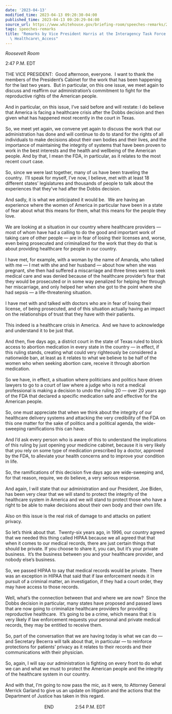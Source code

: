 ```yaml
---
date: '2023-04-13'
modified_time: 2023-04-13 09:20:30-04:00
published_time: 2023-04-13 09:20:29-04:00
source_url: https://www.whitehouse.gov/briefing-room/speeches-remarks/2023/04/13/remarks-by-vice-president-harris-at-the-interagency-task-force-on-reproductive-healthcare-access/
tags: speeches-remarks
title: "Remarks by Vice President Harris at the Interagency Task Force on Reproductive\
  \ Healthcare\_Access"
---
```

 
*Roosevelt Room*

2:47 P.M. EDT  
   
THE VICE PRESIDENT:  Good afternoon, everyone.  I want to thank the
members of the President’s Cabinet for the work that has been happening
for the last two years.  But in particular, on this one issue, we meet
again to discuss and reaffirm our administration’s commitment to fight
for the reproductive rights of the American people.  
   
And in particular, on this issue, I’ve said before and will restate: I
do believe that America is facing a healthcare crisis after the Dobbs
decision and then given what has happened most recently in the court in
Texas.  
   
So, we meet yet again, we convene yet again to discuss the work that our
administration has done and will continue to do to stand for the rights
of all individuals to make decisions about their own bodies and their
lives, and the importance of maintaining the integrity of systems that
have been proven to work in the best interests and the health and
wellbeing of the American people. And by that, I mean the FDA, in
particular, as it relates to the most recent court case.   
   
So, since we were last together, many of us have been traveling the
country.  I’ll speak for myself, I’ve now, I believe, met with at least
18 different states’ legislatures and thousands of people to talk about
the experiences that they’ve had after the Dobbs decision.   
   
And sadly, it is what we anticipated it would be.  We are having an
experience where the women of America in particular have been in a state
of fear about what this means for them, what this means for the people
they love.   
   
We are looking at a situation in our country where healthcare providers
— most of whom have had a calling to do the good and important work of
taking care of other people — are in fear of losing their licenses and,
worse, even being prosecuted and criminalized for the work that they do
that is about providing healthcare for people in our country.  
   
I have met, for example, with a woman by the name of Amanda, who talked
with me — I met with she and her husband — about how when she was
pregnant, she then had suffered a miscarriage and three times went to
seek medical care and was denied because of the healthcare provider’s
fear that they would be prosecuted or in some way penalized for helping
her through her miscarriage, and only helped her when she got to the
point where she had sepsis — a life-threatening situation.   
   
I have met with and talked with doctors who are in fear of losing their
license, of being prosecuted, and of this situation actually having an
impact on the relationships of trust that they have with their
patients.   
   
This indeed is a healthcare crisis in America.  And we have to
acknowledge and understand it to be just that.   
   
And then, five days ago, a district court in the state of Texas ruled to
block access to abortion medication in every state in the country — in
effect, if this ruling stands, creating what could very righteously be
considered a nationwide ban, at least as it relates to what we believe
to be half of the women who when seeking abortion care, receive it
through abortion medication.  
   
So we have, in effect, a situation where politicians and politics have
driven lawyers to go to a court of law where a judge who is not a
medical professional is making a decision to undo the ruling 20 — over
20 years ago of the FDA that declared a specific medication safe and
effective for the American people.  
   
So, one must appreciate that when we think about the integrity of our
healthcare delivery systems and attacking the very credibility of the
FDA on this one matter for the sake of politics and a political agenda,
the wide-sweeping ramifications this can have.   
   
And I’d ask every person who is aware of this to understand the
implications of this ruling by just opening your medicine cabinet,
because it is very likely that you rely on some type of medication
prescribed by a doctor, approved by the FDA, to alleviate your health
concerns and to improve your condition in life.  
   
So, the ramifications of this decision five days ago are wide-sweeping
and, for that reason, require, we do believe, a very serious response.  
   
And again, I will state that our administration and our President, Joe
Biden, has been very clear that we will stand to protect the integrity
of the healthcare system in America and we will stand to protect those
who have a right to be able to make decisions about their own body and
their own life.  
   
Also on this issue is the real risk of damage to and attacks on patient
privacy.   
   
So let’s think about that.  Twenty-six years ago, in 1996, our country
agreed that we needed this thing called HIPAA because we all agreed that
that when it comes to our medical records, there are just certain things
that should be private. If you choose to share it, you can, but it’s
your private business.  It’s the business between you and your
healthcare provider, and nobody else’s business.  
   
So, we passed HIPAA to say that medical records would be private.  There
was an exception in HIPAA that said that if law enforcement needs it in
pursuit of a criminal matter, an investigation, if they had a court
order, they may have access to those records.   
   
Well, what’s the connection between that and where we are now?  Since
the Dobbs decision in particular, many states have proposed and passed
laws that are now going to criminalize healthcare providers for
providing reproductive healthcare.  It’s going to be a crime, which
means that it is very likely if law enforcement requests your personal
and private medical records, they may be entitled to receive them.  
   
So, part of the conversation that we are having today is what we can do
— and Secretary Becerra will talk about that, in particular — to
reinforce protections for patients’ privacy as it relates to their
records and their communications with their physician.   
   
So, again, I will say our administration is fighting on every front to
do what we can and what we must to protect the American people and the
integrity of the healthcare system in our country.  
   
And with that, I’m going to now pass the mic, as it were, to Attorney
General Merrick Garland to give us an update on litigation and the
actions that the Department of Justice has taken in this regard.  
   
                               END                 2:54 P.M. EDT  
  
